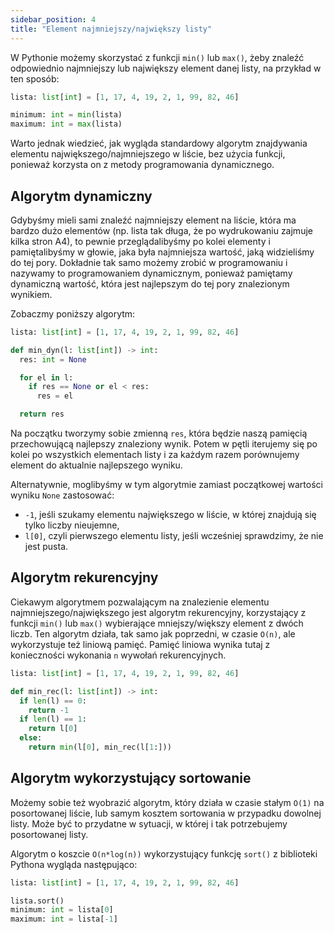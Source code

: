 ```yaml
---
sidebar_position: 4
title: "Element najmniejszy/największy listy"
---
```


W Pythonie możemy skorzystać z funkcji `min()` lub `max()`, żeby znaleźć odpowiednio
najmniejszy lub największy element danej listy, na przykład w ten sposób:

```python showLineNumbers
lista: list[int] = [1, 17, 4, 19, 2, 1, 99, 82, 46]

minimum: int = min(lista)
maximum: int = max(lista)
```

Warto jednak wiedzieć, jak wygląda standardowy algorytm znajdywania elementu
największego/najmniejszego w liście, bez użycia funkcji, ponieważ korzysta on z
metody programowania dynamicznego.

## Algorytm dynamiczny

Gdybyśmy mieli sami znaleźć najmniejszy element na liście, która ma bardzo dużo
elementów (np. lista tak długa, że po wydrukowaniu zajmuje kilka stron A4), to
pewnie przeglądalibyśmy po kolei elementy i pamiętalibyśmy w głowie, jaka była
najmniejsza wartość, jaką widzieliśmy do tej pory. Dokładnie tak samo możemy
zrobić w programowaniu i nazywamy to programowaniem dynamicznym, ponieważ pamiętamy
dynamiczną wartość, która jest najlepszym do tej pory znalezionym wynikiem.

Zobaczmy poniższy algorytm:

```python showLineNumbers
lista: list[int] = [1, 17, 4, 19, 2, 1, 99, 82, 46]

def min_dyn(l: list[int]) -> int:
  res: int = None

  for el in l:
    if res == None or el < res:
      res = el

  return res
```

Na początku tworzymy sobie zmienną `res`, która będzie naszą pamięcią przechowującą
najlepszy znaleziony wynik. Potem w pętli iterujemy się po kolei po wszystkich
elementach listy i za każdym razem porównujemy element do aktualnie najlepszego
wyniku.

Alternatywnie, moglibyśmy w tym algorytmie zamiast początkowej wartości wyniku
`None` zastosować:

- `-1`, jeśli szukamy elementu największego w liście, w której znajdują się tylko
  liczby nieujemne,
- `l[0]`, czyli pierwszego elementu listy, jeśli wcześniej sprawdzimy, że nie
  jest pusta.

## Algorytm rekurencyjny

Ciekawym algorytmem pozwalającym na znalezienie elementu najmniejszego/największego
jest algorytm rekurencyjny, korzystający z funkcji `min()` lub `max()` wybierające
mniejszy/większy element z dwóch liczb. Ten algorytm działa, tak samo jak
poprzedni, w czasie `O(n)`, ale wykorzystuje też liniową pamięć. Pamięć liniowa
wynika tutaj z konieczności wykonania `n` wywołań rekurencyjnych.

```python showLineNumbers
lista: list[int] = [1, 17, 4, 19, 2, 1, 99, 82, 46]

def min_rec(l: list[int]) -> int:
  if len(l) == 0:
    return -1
  if len(l) == 1:
    return l[0]
  else:
    return min(l[0], min_rec(l[1:]))
```

## Algorytm wykorzystujący sortowanie

Możemy sobie też wyobrazić algorytm, który działa w czasie stałym `O(1)` na
posortowanej liście, lub samym kosztem sortowania w przypadku dowolnej listy.
Może być to przydatne w sytuacji, w której i tak potrzebujemy posortowanej listy.

Algorytm o koszcie `O(n*log(n))` wykorzystujący funkcję `sort()` z biblioteki
Pythona wygląda następująco:

```python showLineNumbers
lista: list[int] = [1, 17, 4, 19, 2, 1, 99, 82, 46]

lista.sort()
minimum: int = lista[0]
maximum: int = lista[-1]
```
